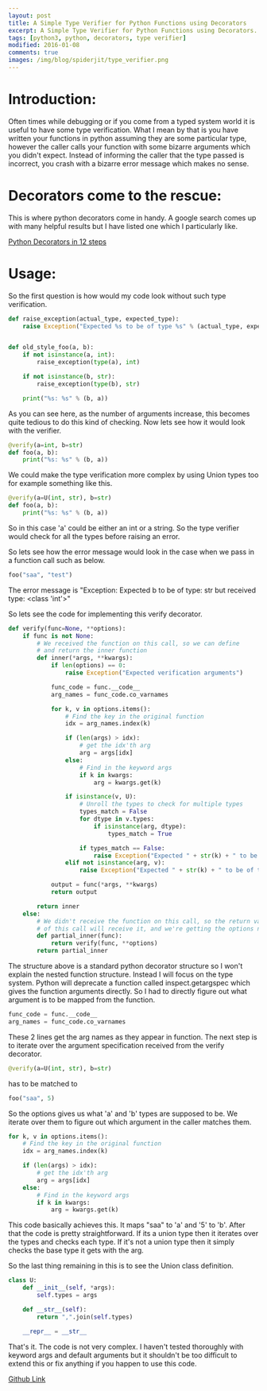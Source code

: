```yaml
---
layout: post
title: A Simple Type Verifier for Python Functions using Decorators
excerpt: A Simple Type Verifier for Python Functions using Decorators. Type verification is useful in debugging or when code is written to handle only a specific set of types.
tags: [python3, python, decorators, type verifier]
modified: 2016-01-08
comments: true
images: /img/blog/spiderjit/type_verifier.png
---
```


# Introduction:
Often times while debugging or if you come from a typed system world it is useful to have some type verification. What I mean by that is you have written your functions in python assuming they are some particular type, however the caller calls your function with some bizarre arguments which you didn't expect. Instead of informing the caller that the type passed is incorrect, you crash with a bizarre error message which makes no sense.

# Decorators come to the rescue:
This is where python decorators come in handy. A google search comes up with many helpful results but I have listed one which I particularly like.

[Python Decorators in 12 steps](http://simeonfranklin.com/blog/2012/jul/1/python-decorators-in-12-steps/)

# Usage:
So the first question is how would my code look without such type verification.

~~~python
def raise_exception(actual_type, expected_type):
    raise Exception("Expected %s to be of type %s" % (actual_type, expected_type))


def old_style_foo(a, b):
    if not isinstance(a, int):
        raise_exception(type(a), int)

    if not isinstance(b, str):
        raise_exception(type(b), str)

    print("%s: %s" % (b, a))
~~~

As you can see here, as the number of arguments increase, this becomes quite tedious to do this kind of checking.
Now lets see how it would look with the verifier.

~~~python
@verify(a=int, b=str)
def foo(a, b):
    print("%s: %s" % (b, a))
~~~

We could make the type verification more complex by using Union types too for example something like this.

~~~python
@verify(a=U(int, str), b=str)
def foo(a, b):
    print("%s: %s" % (b, a))
~~~

So in this case 'a' could be either an int or a string. So the type verifier would check for all the types before raising an error.

So lets see how the error message would look in the case when we pass in a function call such as below.

~~~python
foo("saa", "test")
~~~

The error message is "Exception: Expected b to be of type: str but received type: <class 'int'>"

So lets see the code for implementing this verify decorator.

~~~python
def verify(func=None, **options):
    if func is not None:
        # We received the function on this call, so we can define
        # and return the inner function
        def inner(*args, **kwargs):
            if len(options) == 0:
                raise Exception("Expected verification arguments")

            func_code = func.__code__
            arg_names = func_code.co_varnames

            for k, v in options.items():
                # Find the key in the original function
                idx = arg_names.index(k)

                if (len(args) > idx):
                    # get the idx'th arg
                    arg = args[idx]
                else:
                    # Find in the keyword args
                    if k in kwargs:
                        arg = kwargs.get(k)

                if isinstance(v, U):
                    # Unroll the types to check for multiple types
                    types_match = False
                    for dtype in v.types:
                        if isinstance(arg, dtype):
                            types_match = True

                    if types_match == False:
                        raise Exception("Expected " + str(k) + " to be of type: " + str(v) + " but received type: " + str(type(arg)))
                elif not isinstance(arg, v):
                    raise Exception("Expected " + str(k) + " to be of type: " + v.__name__ + " but received type: " + str(type(arg)))

            output = func(*args, **kwargs)
            return output

        return inner
    else:
        # We didn't receive the function on this call, so the return value
        # of this call will receive it, and we're getting the options now.
        def partial_inner(func):
            return verify(func, **options)
        return partial_inner
~~~

The structure above is a standard python decorator structure so I won't explain the nested function structure. Instead I will focus on the type system. Python will deprecate a function called inspect.getargspec which gives the function arguments directly. So I had to directly figure out what argument is to be mapped from the function.

~~~python
func_code = func.__code__
arg_names = func_code.co_varnames
~~~

These 2 lines get the arg names as they appear in function. The next step is to iterate over the argument specification received from the verify decorator.

~~~python
@verify(a=U(int, str), b=str)
~~~

has to be matched to

~~~python
foo("saa", 5)
~~~

So the options gives us what 'a' and 'b' types are supposed to be. We iterate over them to figure out which argument in the caller matches them.

~~~python
for k, v in options.items():
    # Find the key in the original function
    idx = arg_names.index(k)

    if (len(args) > idx):
        # get the idx'th arg
        arg = args[idx]
    else:
        # Find in the keyword args
        if k in kwargs:
            arg = kwargs.get(k)
~~~

This code basically achieves this. It maps "saa" to 'a' and '5' to 'b'.
After that the code is pretty straightforward. If its a union type then it iterates over the types and checks each type. If it's not a union type then it simply checks the base type it gets with the arg.

So the last thing remaining in this is to see the Union class definition.

~~~python
class U:
    def __init__(self, *args):
        self.types = args

    def __str__(self):
        return ",".join(self.types)

    __repr__ = __str__
~~~

That's it. The code is not very complex. I haven't tested thoroughly with keyword args and default arguments but it shouldn't be too difficult to extend this or fix anything if you happen to use this code.

[Github Link](https://github.com/ssarangi/python_type_verifier)
